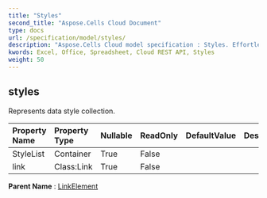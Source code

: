 ```yaml
---
title: "Styles"
second_title: "Aspose.Cells Cloud Document"
type: docs
url: /specification/model/styles/
description: "Aspose.Cells Cloud model specification : Styles. Effortlessly handle Excel and other spreadsheet documents with features like opening, generating, editing, splitting, merging, comparing, and converting."
kwords: Excel, Office, Spreadsheet, Cloud REST API, Styles
weight: 50
---
```


## **styles**

Represents data style collection. 

| Property Name | Property Type | Nullable |  ReadOnly | DefaultValue | Description | 
| :- | :- | :- |:- |  :- | :- |
| StyleList | Container | True |  False |  |  |  
| link | Class:Link | True |  False |  |  |  

**Parent Name** : [LinkElement](/specification/model/linkelement)

